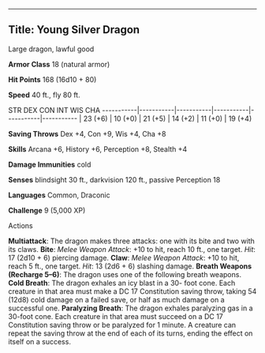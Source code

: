 -------------------------
Title: Young Silver Dragon
-------------------------


Large dragon, lawful good

**Armor Class** 18 (natural armor)

**Hit Points** 168 (16d10 + 80)

**Speed** 40 ft., fly 80 ft.

  STR         DEX         CON         INT         WIS         CHA
  -----------|-----------|-----------|-----------|-----------|-----------
  | 23 (+6)   | 10 (+0)   | 21 (+5)   | 14 (+2)   | 11 (+0)   | 19 (+4)

**Saving Throws** Dex +4, Con +9, Wis +4, Cha +8

**Skills** Arcana +6, History +6, Perception +8, Stealth +4

**Damage Immunities** cold

**Senses** blindsight 30 ft., darkvision 120 ft., passive Perception 18

**Languages** Common, Draconic

**Challenge** 9 (5,000 XP)


Actions

**Multiattack**: The dragon makes three attacks: one with its bite and
two with its claws.
**Bite**: *Melee Weapon Attack*: +10 to hit, reach 10 ft., one target.
*Hit*: 17 (2d10 + 6) piercing damage.
**Claw**: *Melee Weapon Attack*: +10 to hit, reach 5 ft., one target.
*Hit*: 13 (2d6 + 6) slashing damage.
**Breath Weapons (Recharge 5–6)**: The dragon uses one of the following
breath weapons.
**Cold Breath**: The dragon exhales an icy blast in a 30- foot cone.
    Each creature in that area must make a DC 17 Constitution saving
    throw, taking 54 (12d8) cold damage on a failed save, or half as
    much damage on a successful one.
**Paralyzing Breath**: The dragon exhales paralyzing gas in a
    30-foot cone. Each creature in that area must succeed on a DC 17
    Constitution saving throw or be paralyzed for 1 minute. A creature
    can repeat the saving throw at the end of each of its turns, ending
    the effect on itself on a success.

